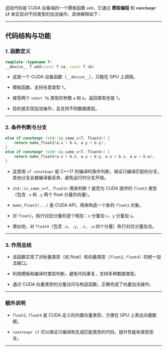 这段代码是 CUDA 设备端的一个模板函数 `add`，它通过 **模板编程** 和 **`constexpr if`** 来实现对不同类型的加法操作。具体解释如下：

---

## 代码结构与功能

### 1\. 函数定义

```cpp
template <typename T>
__device__ T add(const T &a, const T &b)
```

-   这是一个 CUDA 设备函数（`__device__`），只能在 GPU 上调用。
    
-   模板函数，支持任意类型 `T`。
    
-   接受两个 `const T&` 类型的参数 `a` 和 `b`，返回类型也是 `T`。
    
-   目的是实现加法操作，且支持不同数据类型。
    

---

### 2\. 条件判断与分支

```cpp
else if constexpr (std::is_same_v<T, float2>) {
    return make_float2(a.x + b.x, a.y + b.y);
}
else if constexpr (std::is_same_v<T, float4>) {
    return make_float4(a.x + b.x, a.y + b.y, a.z + b.z, a.w + b.w);
}
```

-   这里用 `if constexpr` 是 C++17 的编译时条件判断，保证只编译匹配的分支，其他分支会被编译器丢弃，避免运行时分支开销。
    
-   `std::is_same_v<T, float2>` 用来判断 `T` 是否为 CUDA 提供的 `float2` 类型（包含 `.x` 和 `.y` 两个 float 分量的向量）。
    
-   `make_float2(...)` 是 CUDA API，用来构造一个新的 `float2` 对象。
    
-   对 `float2`，执行对应分量的逐个相加：`x` 分量加 `x`，`y` 分量加 `y`。
    
-   类似地，对 `float4`（包含 `.x, .y, .z, .w` 四个分量）执行对应分量加法。
    

---

### 3\. 作用总结

-   该函数实现了对标量类型（如 float）和向量类型（`float2`, `float4`）的统一加法接口。
    
-   利用模板和编译时类型判断，避免代码重复，支持多种数据类型。
    
-   通过 CUDA 向量类型的分量访问与构造函数，正确完成了向量加法操作。
    

---

### 额外说明

-   `float2`, `float4` 是 CUDA 定义的内置向量类型，方便在 GPU 上表达向量数据。
    
-   `constexpr if` 可以保证只编译和生成匹配类型的代码，提升性能和类型安全。
    

---